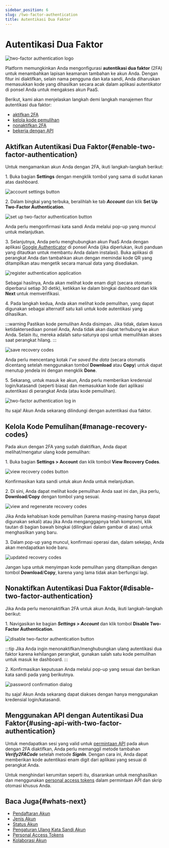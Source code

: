 ```yaml
---
sidebar_position: 6
slug: /two-factor-authentication
title: Autentikasi Dua Faktor
---
```

# Autentikasi Dua Faktor

<img src="https://assets.dewacloud.com/dewacloud-docs/account-&-pricing/two-factor-authentication/01--two-factor-authentication-logo.png" alt="two-factor authentication logo" max-width="100%"/>

Platform memungkinkan Anda mengonfigurasi **autentikasi dua faktor** (2FA) untuk menambahkan lapisan keamanan tambahan ke akun Anda. Dengan fitur ini diaktifkan, selain nama pengguna dan kata sandi, Anda diharuskan memasukkan kode yang dihasilkan secara acak dalam aplikasi autentikator di ponsel Anda untuk mengakses akun PaaS.

Berikut, kami akan menjelaskan langkah demi langkah manajemen fitur autentikasi dua faktor:

  * [aktifkan 2FA](https://docs.dewacloud.com/docs/#enable)
  * [kelola kode pemulihan](https://docs.dewacloud.com/docs/#manage)
  * [nonaktifkan 2FA](https://docs.dewacloud.com/docs/#disable)
  * [bekerja dengan API](https://docs.dewacloud.com/docs/#api)

## Aktifkan Autentikasi Dua Faktor{#enable-two-factor-authentication}

Untuk mengamankan akun Anda dengan 2FA, ikuti langkah-langkah berikut:

1\. Buka bagian **Settings** dengan mengklik tombol yang sama di sudut kanan atas dashboard.

<img src="https://assets.dewacloud.com/dewacloud-docs/account-&-pricing/two-factor-authentication/02-account-settings-button.png" alt="account settings button" max-width="100%"/>

2\. Dalam bingkai yang terbuka, beralihlah ke tab _**Account**_ dan klik **Set Up Two-Factor Authentication**.

<img src="https://assets.dewacloud.com/dewacloud-docs/account-&-pricing/two-factor-authentication/03--set-up-two-factor-authentication-button.png" alt="set up two-factor authentication button" max-width="100%"/>

Anda perlu mengonfirmasi kata sandi Anda melalui pop-up yang muncul untuk melanjutkan.

3\. Selanjutnya, Anda perlu menghubungkan akun PaaS Anda dengan aplikasi [Google Authenticator](https://support.google.com/accounts/answer/1066447) di ponsel Anda (jika diperlukan, ikuti panduan yang ditautkan untuk membantu Anda dalam instalasi). Buka aplikasi di perangkat Anda dan tambahkan akun dengan memindai kode QR yang ditampilkan atau mengetik secara manual data yang disediakan.

<img src="https://assets.dewacloud.com/dewacloud-docs/account-&-pricing/two-factor-authentication/04-register-authentication-application.png" alt="register authentication application" max-width="100%"/>

Sebagai hasilnya, Anda akan melihat kode enam digit (secara otomatis diperbarui setiap 30 detik), ketikkan ke dalam bingkai dashboard dan klik **Next** untuk memverifikasi.

4\. Pada langkah kedua, Anda akan melihat kode pemulihan, yang dapat digunakan sebagai alternatif satu kali untuk kode autentikasi yang dihasilkan.

:::warning
Pastikan kode pemulihan Anda disimpan. Jika tidak, dalam kasus ketidaktersediaan ponsel Anda, Anda tidak akan dapat terhubung ke akun Anda. Selain itu, mereka adalah satu-satunya opsi untuk memulihkan akses saat perangkat hilang.
:::

<img src="https://assets.dewacloud.com/dewacloud-docs/account-&-pricing/two-factor-authentication/05-save-recovery-codes.png" alt="save recovery codes" max-width="100%"/>

Anda perlu mencentang kotak _I’ve saved the data_ (secara otomatis dicentang setelah menggunakan tombol **Download** atau **Copy**) untuk dapat menutup jendela ini dengan mengklik **Done**.

5\. Sekarang, untuk masuk ke akun, Anda perlu memberikan kredensial login/katasandi (seperti biasa) dan memasukkan kode dari aplikasi autentikasi di perangkat Anda (atau kode pemulihan).

<img src="https://assets.dewacloud.com/dewacloud-docs/account-&-pricing/two-factor-authentication/06--two-factor-authentication-log-in.png" alt="two-factor authentication log in" max-width="100%"/>

Itu saja! Akun Anda sekarang dilindungi dengan autentikasi dua faktor.

## Kelola Kode Pemulihan{#manage-recovery-codes}

Pada akun dengan 2FA yang sudah diaktifkan, Anda dapat melihat/mengatur ulang kode pemulihan:

1\. Buka bagian **Settings > Account** dan klik tombol **View Recovery Codes**.

<img src="https://assets.dewacloud.com/dewacloud-docs/account-&-pricing/two-factor-authentication/07-view-recovery-codes-button.png" alt="view recovery codes button" max-width="100%"/>

Konfirmasikan kata sandi untuk akun Anda untuk melanjutkan.

2\. Di sini, Anda dapat melihat kode pemulihan Anda saat ini dan, jika perlu, **Download**/**Copy** dengan tombol yang sesuai.

<img src="https://assets.dewacloud.com/dewacloud-docs/account-&-pricing/two-factor-authentication/08-view-and-regenerate-recovery-codes.png" alt="view and regenerate recovery codes" max-width="100%"/>

Jika Anda kehabisan kode pemulihan (karena masing-masing hanya dapat digunakan sekali) atau jika Anda menganggapnya telah kompromi, klik tautan di bagian bawah bingkai (dilingkari dalam gambar di atas) untuk menghasilkan yang baru.

3\. Dalam pop-up yang muncul, konfirmasi operasi dan, dalam sekejap, Anda akan mendapatkan kode baru.

<img src="https://assets.dewacloud.com/dewacloud-docs/account-&-pricing/two-factor-authentication/09-updated-recovery-codes.png" alt="updated recovery codes" max-width="100%"/>

Jangan lupa untuk menyimpan kode pemulihan yang ditampilkan dengan tombol **Download**/**Copy**, karena yang lama tidak akan berfungsi lagi.

## Nonaktifkan Autentikasi Dua Faktor{#disable-two-factor-authentication}

Jika Anda perlu menonaktifkan 2FA untuk akun Anda, ikuti langkah-langkah berikut:

1\. Navigasikan ke bagian _**Settings > Account**_ dan klik tombol **Disable Two-Factor Authentication**.

<img src="https://assets.dewacloud.com/dewacloud-docs/account-&-pricing/two-factor-authentication/10--disable-two-factor-authentication-button.png" alt="disable two-factor authentication button" max-width="100%"/>

:::tip
Jika Anda ingin menonaktifkan/menghubungkan ulang autentikasi dua faktor karena kehilangan perangkat, gunakan salah satu kode pemulihan untuk masuk ke dashboard.
:::

2\. Konfirmasikan keputusan Anda melalui pop-up yang sesuai dan berikan kata sandi pada yang berikutnya.

<img src="https://assets.dewacloud.com/dewacloud-docs/account-&-pricing/two-factor-authentication/pasted-image-0.png" alt="password confirmation dialog" max-width="100%"/>

Itu saja! Akun Anda sekarang dapat diakses dengan hanya menggunakan kredensial login/katasandi.

## Menggunakan API dengan Autentikasi Dua Faktor{#using-api-with-two-factor-authentication}

Untuk mendapatkan sesi yang valid untuk [permintaan API](https://www.virtuozzo.com/application-platform-api-docs/) pada akun dengan 2FA diaktifkan, Anda perlu memanggil metode tambahan _**Verify2FACode**_ setelah metode _**SignIn**_. Dengan cara ini, Anda dapat memberikan kode autentikasi enam digit dari aplikasi yang sesuai di perangkat Anda.

Untuk menghindari kerumitan seperti itu, disarankan untuk menghasilkan dan menggunakan [personal access tokens](https://docs.dewacloud.com/docs/personal-access-tokens) dalam permintaan API dan skrip otomasi khusus Anda.

## Baca Juga{#whats-next}

  * [Pendaftaran Akun](https://docs.dewacloud.com/docs/account/)
  * [Jenis Akun](https://docs.dewacloud.com/docs/account-types/)
  * [Status Akun](https://docs.dewacloud.com/docs/account-statuses/)
  * [Pengaturan Ulang Kata Sandi Akun](https://docs.dewacloud.com/docs/account-password-reset/)
  * [Personal Access Tokens](https://docs.dewacloud.com/docs/personal-access-tokens/)
  * [Kolaborasi Akun](https://docs.dewacloud.com/docs/account-collaboration/)